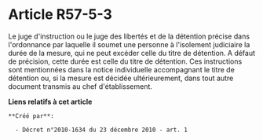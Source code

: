 # Article R57-5-3

Le juge d'instruction ou le juge des libertés et de la détention précise dans l'ordonnance par laquelle il soumet une
personne à l'isolement judiciaire la durée de la mesure, qui ne peut excéder celle du titre de détention. A défaut de
précision, cette durée est celle du titre de détention. Ces instructions sont mentionnées dans la notice individuelle
accompagnant le titre de détention ou, si la mesure est décidée ultérieurement, dans tout autre document transmis au chef
d'établissement.

**Liens relatifs à cet article**

	**Créé par**:

	  - Décret n°2010-1634 du 23 décembre 2010 - art. 1
